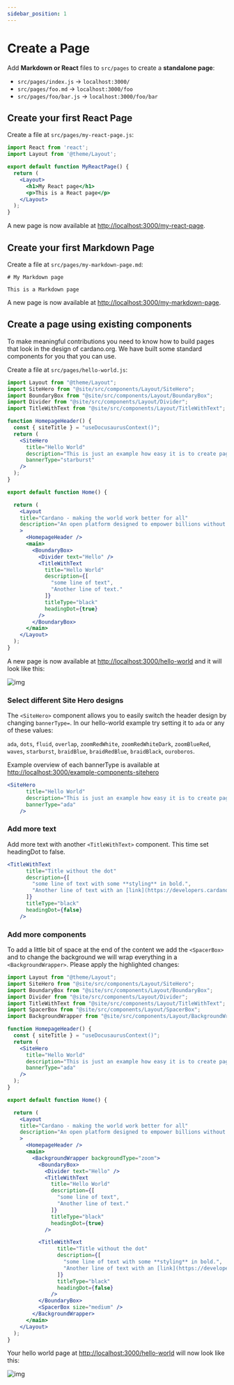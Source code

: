 ```yaml
---
sidebar_position: 1
---
```


# Create a Page

Add **Markdown or React** files to `src/pages` to create a **standalone page**:

- `src/pages/index.js` → `localhost:3000/`
- `src/pages/foo.md` → `localhost:3000/foo`
- `src/pages/foo/bar.js` → `localhost:3000/foo/bar`

## Create your first React Page

Create a file at `src/pages/my-react-page.js`:

```jsx title="src/pages/my-react-page.js"
import React from 'react';
import Layout from '@theme/Layout';

export default function MyReactPage() {
  return (
    <Layout>
      <h1>My React page</h1>
      <p>This is a React page</p>
    </Layout>
  );
}
```

A new page is now available at [http://localhost:3000/my-react-page](http://localhost:3000/my-react-page).

## Create your first Markdown Page

Create a file at `src/pages/my-markdown-page.md`:

```mdx title="src/pages/my-markdown-page.md"
# My Markdown page

This is a Markdown page
```

A new page is now available at [http://localhost:3000/my-markdown-page](http://localhost:3000/my-markdown-page).


## Create a page using existing components

To make meaningful contributions you need to know how to build pages that look in the design of cardano.org. We have built some standard components for you that you can use.

Create a file at `src/pages/hello-world.js`:

```jsx showLineNumbers title="src/pages/hello-world.js"
import Layout from "@theme/Layout";
import SiteHero from "@site/src/components/Layout/SiteHero";
import BoundaryBox from "@site/src/components/Layout/BoundaryBox";
import Divider from "@site/src/components/Layout/Divider";
import TitleWithText from "@site/src/components/Layout/TitleWithText";

function HomepageHeader() {
  const { siteTitle } = "useDocusaurusContext()";
  return (
    <SiteHero
      title="Hello World"
      description="This is just an example how easy it is to create pages."
      bannerType="starburst"
    />
  );
}

export default function Home() {

  return (
    <Layout
    title="Cardano - making the world work better for all"
    description="An open platform designed to empower billions without economic identity by offering decentralized applications for managing identity, value, and governance."
    >
      <HomepageHeader />
      <main>
        <BoundaryBox>
          <Divider text="Hello" />
          <TitleWithText 
            title="Hello World"
            description={[
              "some line of text",
              "Another line of text."
            ]}
            titleType="black"
            headingDot={true}
          />
        </BoundaryBox>
      </main>
    </Layout>
  );
}

```

A new page is now available at [http://localhost:3000/hello-world](http://localhost:3000/hello-world) and it will look like this:

![img](/img/docs/tutorial/tutorial-step-1.jpg)

### Select different Site Hero designs

The `<SiteHero>` component allows you to easily switch the header design by changing `bannerType=`. In our hello-world example try setting it to `ada` or any of these values:

`ada`, `dots`, `fluid`, `overlap`, `zoomRedWhite`, `zoomRedWhiteDark`, `zoomBlueRed`, `waves`, `starburst`, `braidBlue`, `braidRedBlue`, `braidBlack`, `ouroboros`.

Example overview of each bannerType is available at [http://localhost:3000/example-components-sitehero](http://localhost:3000/example-components-sitehero)

```jsx {4} showLineNumbers
<SiteHero
      title="Hello World"
      description="This is just an example how easy it is to create pages."
      bannerType="ada"
    />

```

### Add more text

Add more text with another `<TitleWithText>` component. This time set headingDot to false.

```jsx {8} showLineNumbers
<TitleWithText 
      title="Title without the dot"
      description={[
        "some line of text with some **styling** in bold.",
        "Another line of text with an [link](https://developers.cardano.org)."
      ]}
      titleType="black"
      headingDot={false}
    />
```

### Add more components

To add a little bit of space at the end of the content we add the `<SpacerBox>` and to change the background we will wrap everything in a `<BackgroundWrapper>`. Please apply the highlighted changes:

```jsx {6-7,29,52-53} showLineNumbers title="src/pages/hello-world.js"
import Layout from "@theme/Layout";
import SiteHero from "@site/src/components/Layout/SiteHero";
import BoundaryBox from "@site/src/components/Layout/BoundaryBox";
import Divider from "@site/src/components/Layout/Divider";
import TitleWithText from "@site/src/components/Layout/TitleWithText";
import SpacerBox from "@site/src/components/Layout/SpacerBox";
import BackgroundWrapper from "@site/src/components/Layout/BackgroundWrapper";

function HomepageHeader() {
  const { siteTitle } = "useDocusaurusContext()";
  return (
    <SiteHero
      title="Hello World"
      description="This is just an example how easy it is to create pages."
      bannerType="ada"
    />
  );
}

export default function Home() {

  return (
    <Layout
    title="Cardano - making the world work better for all"
    description="An open platform designed to empower billions without economic identity by offering decentralized applications for managing identity, value, and governance."
    >
      <HomepageHeader />
      <main>
        <BackgroundWrapper backgroundType="zoom">
          <BoundaryBox>
            <Divider text="Hello" />
            <TitleWithText 
              title="Hello World"
              description={[
                "some line of text",
                "Another line of text."
              ]}
              titleType="black"
              headingDot={true}
            />

          <TitleWithText 
                title="Title without the dot"
                description={[
                  "some line of text with some **styling** in bold.",
                  "Another line of text with an [link](https://developers.cardano.org)."
                ]}
                titleType="black"
                headingDot={false}
              />
          </BoundaryBox>
          <SpacerBox size="medium" />
        </BackgroundWrapper>
      </main>
    </Layout>
  );
}

```

Your hello world page at [http://localhost:3000/hello-world](http://localhost:3000/hello-world) will now look like this:

![img](/img/docs/tutorial/tutorial-step-2.jpg)